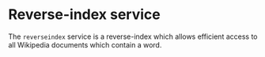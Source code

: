 # Reverse-index service

The `reverseindex` service is a reverse-index which allows efficient access to all Wikipedia documents which contain a word.
